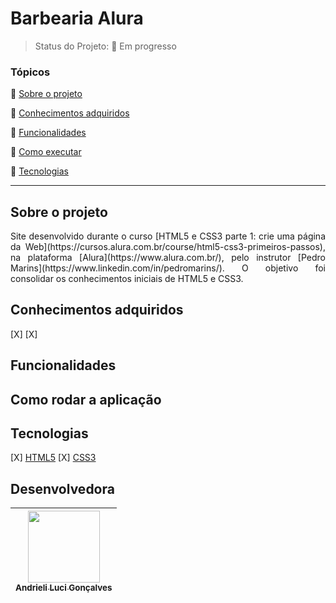 # Barbearia Alura

<p align="center">
  
</p>

> Status do Projeto: :construction: Em progresso 

### Tópicos 

:small_blue_diamond: [Sobre o projeto](#sobre-o-projeto)

:small_blue_diamond: [Conhecimentos adquiridos](#conhecimentos-adquiridos)

:small_blue_diamond: [Funcionalidades](#funcionalidades)

:small_blue_diamond: [Como executar](#como-executar)

:small_blue_diamond: [Tecnologias](#tecnologias)

---

## Sobre o projeto 

<p align="justify">
Site desenvolvido durante o curso [HTML5 e CSS3 parte 1: crie uma página da Web](https://cursos.alura.com.br/course/html5-css3-primeiros-passos), na plataforma [Alura](https://www.alura.com.br/), pelo instrutor [Pedro Marins](https://www.linkedin.com/in/pedromarins/). O objetivo foi consolidar os conhecimentos iniciais de HTML5 e CSS3.
</p>

## Conhecimentos adquiridos
[X]
[X]

## Funcionalidades

## Como rodar a aplicação

## Tecnologias
[X] [HTML5](https://www.w3schools.com/html/default.asp)
[X] [CSS3](https://www.w3schools.com/css/default.asp)

## Desenvolvedora

| [<img src="https://avatars.githubusercontent.com/u/62841828?v=4" width=115><br><sub>Andrieli Luci Gonçalves</sub>](https://github.com/strawndri) |
| :---: |
